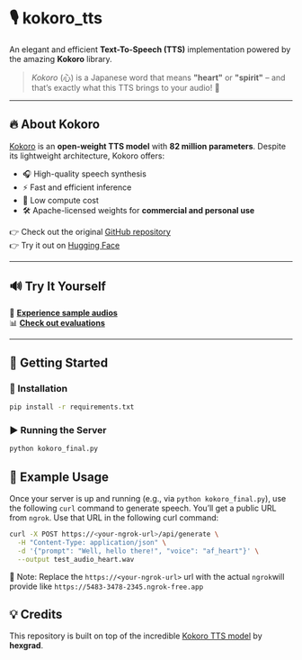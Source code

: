 # 🎙️ kokoro_tts

An elegant and efficient **Text-To-Speech (TTS)** implementation powered by the amazing **Kokoro** library.  
> *Kokoro* (心) is a Japanese word that means **"heart"** or **"spirit"** – and that’s exactly what this TTS brings to your audio! 💖

---

## 🔥 About Kokoro

[Kokoro](https://huggingface.co/hexgrad/Kokoro-82M) is an **open-weight TTS model** with **82 million parameters**. Despite its lightweight architecture, Kokoro offers:

- 🎧 High-quality speech synthesis  
- ⚡️ Fast and efficient inference  
- 💸 Low compute cost  
- 🛠️ Apache-licensed weights for **commercial and personal use**

👉 Check out the original [GitHub repository](https://github.com/hexgrad/kokoro)  
👉 Try it out on [Hugging Face](https://huggingface.co/hexgrad/Kokoro-82M)

---

## 🔊 Try It Yourself

🎵  **[Experience sample audios](https://huggingface.co/hexgrad/Kokoro-82M/blob/main/SAMPLES.md)**  
📊  **[Check out evaluations](https://huggingface.co/hexgrad/Kokoro-82M/blob/main/EVAL.md)**

---

## 🚀 Getting Started

### 🧰 Installation

```bash
pip install -r requirements.txt
```

### ▶️ Running the Server

```bash
python kokoro_final.py
```

## 🔁 Example Usage

Once your server is up and running (e.g., via `python kokoro_final.py`), use the following `curl` command to generate speech. You’ll get a public URL from `ngrok`. Use that URL in the following curl command:

```bash
curl -X POST https://<your-ngrok-url>/api/generate \
  -H "Content-Type: application/json" \
  -d '{"prompt": "Well, hello there!", "voice": "af_heart"}' \
  --output test_audio_heart.wav
```
📝 Note: Replace the `https://<your-ngrok-url>` url with the actual `ngrok`will provide like `https://5483-3478-2345.ngrok-free.app`

## 💡 Credits

This repository is built on top of the incredible [Kokoro TTS model](https://huggingface.co/hexgrad/Kokoro-82M) by **hexgrad**. 
